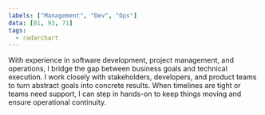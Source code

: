 ```yaml
---
labels: ["Management", "Dev", "Ops"]
data: [81, 93, 71]
tags:
  - radarchart
---
```


With experience in software development, project management, and operations, I bridge the gap between business goals and technical execution. I work closely with stakeholders, developers, and product teams to turn abstract goals into concrete results. When timelines are tight or teams need support, I can step in hands-on to keep things moving and ensure operational continuity.
